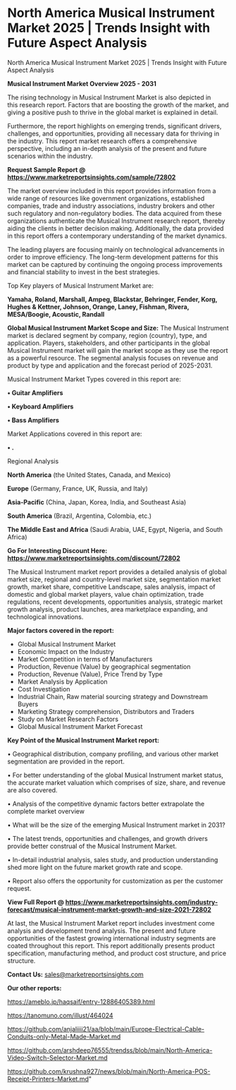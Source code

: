 # North America Musical Instrument Market 2025 | Trends Insight with Future Aspect Analysis
North America Musical Instrument Market 2025 | Trends Insight with Future Aspect Analysis

<Strong> Musical Instrument Market Overview 2025 - 2031</strong>

The rising technology in Musical Instrument Market is also depicted in this research report. Factors that are boosting the growth of the market, and giving a positive push to thrive in the global market is explained in detail.

Furthermore, the report highlights on emerging trends, significant drivers, challenges, and opportunities, providing all necessary data for thriving in the industry. This report market research offers a comprehensive perspective, including an in-depth analysis of the present and future scenarios within the industry.

<strong>Request Sample Report @ <a href=https://www.marketreportsinsights.com/sample/72802>https://www.marketreportsinsights.com/sample/72802</a></strong>

The market overview included in this report provides information from a wide range of resources like government organizations, established companies, trade and industry associations, industry brokers and other such regulatory and non-regulatory bodies. The data acquired from these organizations authenticate the Musical Instrument research report, thereby aiding the clients in better decision making. Additionally, the data provided in this report offers a contemporary understanding of the market dynamics.

The leading players are focusing mainly on technological advancements in order to improve efficiency. The long-term development patterns for this market can be captured by continuing the ongoing process improvements and financial stability to invest in the best strategies.

Top Key players of Musical Instrument Market are:

<strong>Yamaha, Roland, Marshall, Ampeg, Blackstar, Behringer, Fender, Korg, Hughes & Kettner, Johnson, Orange, Laney, Fishman, Rivera, MESA/Boogie, Acoustic, Randall</strong>

<strong><b>Global Musical Instrument Market Scope and Size:</b></strong>
The Musical Instrument market is declared segment by company, region (country), type, and application. Players, stakeholders, and other participants in the global Musical Instrument market will gain the market scope as they use the report as a powerful resource. The segmental analysis focuses on revenue and product by type and application and the forecast period of 2025-2031.

Musical Instrument Market Types covered in this report are:

<strong>• Guitar Amplifiers

• Keyboard Amplifiers

• Bass Amplifiers</strong>

Market Applications covered in this report are:

<strong>• .</strong> 

Regional Analysis

<strong>North America</strong> (the United States, Canada, and Mexico)

<strong>Europe</strong> (Germany, France, UK, Russia, and Italy)

<strong>Asia-Pacific</strong> (China, Japan, Korea, India, and Southeast Asia)

<strong>South America</strong> (Brazil, Argentina, Colombia, etc.)

<strong>The Middle East and Africa</strong> (Saudi Arabia, UAE, Egypt, Nigeria, and South Africa)

<strong>Go For Interesting Discount Here: <a href=https://www.marketreportsinsights.com/discount/72802>https://www.marketreportsinsights.com/discount/72802</a></strong>

The Musical Instrument market report provides a detailed analysis of global market size, regional and country-level market size, segmentation market growth, market share, competitive Landscape, sales analysis, impact of domestic and global market players, value chain optimization, trade regulations, recent developments, opportunities analysis, strategic market growth analysis, product launches, area marketplace expanding, and technological innovations.

<strong><b>Major factors covered in the report:</b></strong>
<ul>
  <li>Global Musical Instrument Market </li>
  <li>Economic Impact on the Industry</li>
  <li>Market Competition in terms of Manufacturers</li>
  <li>Production, Revenue (Value) by geographical segmentation</li>
  <li>Production, Revenue (Value), Price Trend by Type</li>
  <li>Market Analysis by Application</li>
  <li>Cost Investigation</li>
  <li>Industrial Chain, Raw material sourcing strategy and Downstream Buyers</li>
  <li>Marketing Strategy comprehension, Distributors and Traders</li>
  <li>Study on Market Research Factors</li>
  <li>Global Musical Instrument Market Forecast</li>
</ul>

<strong><b>Key Point of the Musical Instrument Market report:</b></strong>

• Geographical distribution, company profiling, and various other market segmentation are provided in the report.

• For better understanding of the global Musical Instrument market status, the accurate market valuation which comprises of size, share, and revenue are also covered.

• Analysis of the competitive dynamic factors better extrapolate the complete market overview

• What will be the size of the emerging Musical Instrument market in 2031?

• The latest trends, opportunities and challenges, and growth drivers provide better construal of the Musical Instrument Market.

• In-detail industrial analysis, sales study, and production understanding shed more light on the future market growth rate and scope.

• Report also offers the opportunity for customization as per the customer request.

<strong><b>View Full Report @ <a href=https://www.marketreportsinsights.com/industry-forecast/musical-instrument-market-growth-and-size-2021-72802>https://www.marketreportsinsights.com/industry-forecast/musical-instrument-market-growth-and-size-2021-72802</a></b></strong>


At last, the Musical Instrument Market report includes investment come analysis and development trend analysis. The present and future opportunities of the fastest growing international industry segments are coated throughout this report. This report additionally presents product specification, manufacturing method, and product cost structure, and price structure.

<strong>Contact Us:</strong>
sales@marketreportsinsights.com

<strong>Our other reports:</strong>

<a href=https://ameblo.jp/haqsaif/entry-12886405389.html>https://ameblo.jp/haqsaif/entry-12886405389.html</a>

<a href=https://tanomuno.com/illust/464024>https://tanomuno.com/illust/464024</a>

<a href=https://github.com/anjaliiii21/aa/blob/main/Europe-Electrical-Cable-Conduits-only-Metal-Made-Market.md>https://github.com/anjaliiii21/aa/blob/main/Europe-Electrical-Cable-Conduits-only-Metal-Made-Market.md</a>

<a href=https://github.com/arshdeep76555/trendss/blob/main/North-America-Video-Switch-Selector-Market.md>https://github.com/arshdeep76555/trendss/blob/main/North-America-Video-Switch-Selector-Market.md</a>

<a href=https://github.com/krushna927/news/blob/main/North-America-POS-Receipt-Printers-Market.md>https://github.com/krushna927/news/blob/main/North-America-POS-Receipt-Printers-Market.md</a>"
